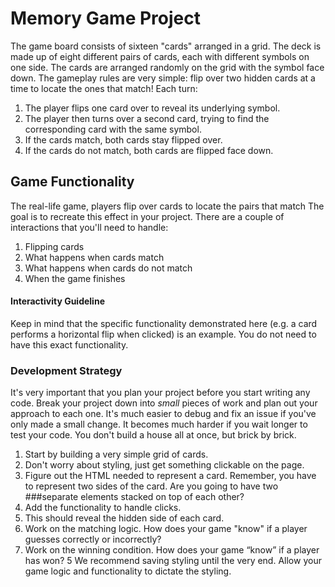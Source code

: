 # Memory Game Project

The game board consists of sixteen "cards" arranged in a grid. The deck is made up of eight different pairs of cards, each with different symbols on one side. The cards are arranged randomly on the grid with the symbol face down. The gameplay rules are very simple: flip over two hidden cards at a time to locate the ones that match!
Each turn:

1. The player flips one card over to reveal its underlying symbol.
2. The player then turns over a second card, trying to find the corresponding card with the same symbol.
3. If the cards match, both cards stay flipped over.
4. If the cards do not match, both cards are flipped face down.

## Game Functionality
The real-life game, players flip over cards to locate the pairs that match The goal is to recreate this effect in your project. There are a couple of interactions that you'll need to handle:
1. Flipping cards
2. What happens when cards match
3. What happens when cards do not match
4. When the game finishes

#### Interactivity Guideline
Keep in mind that the specific functionality demonstrated here (e.g. a card performs a horizontal flip when clicked) is an example. You do not need to have this exact functionality.

### Development Strategy
It's very important that you plan your project before you start writing any code. Break your project down into *small* pieces of work and plan out your approach to each one. It's much easier to debug and fix an issue if you've only made a small change. It becomes much harder if you wait longer to test your code. You don't build a house all at once, but brick by brick.

1. Start by building a very simple grid of cards.
2.  Don't worry about styling, just get something clickable on the page.
3. Figure out the HTML needed to represent a card. Remember, you have to represent two sides of the card. Are you going to have two
###separate elements stacked on top of each other?
1. Add the functionality to handle clicks.
2. This should reveal the hidden side of each card.
3. Work on the matching logic. How does your game "know" if a player guesses correctly or incorrectly?
4. Work on the winning condition. How does your game “know” if a player has won?
5 We recommend saving styling until the very end. Allow your game logic and functionality to dictate the styling.
